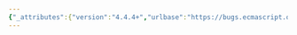 ```yaml
---
{"_attributes":{"version":"4.4.4+","urlbase":"https://bugs.ecmascript.org/","maintainer":"dherman@mozilla.com"},"bug":{"bug_id":139,"creation_ts":"2011-07-16 18:47:00 -0700","short_desc":"12.2: note formatted like algorithm","delta_ts":"2011-07-27 21:11:40 -0700","product":"Draft for 6th Edition","component":"editorial issue","version":"Initial draft July 12, 2011","rep_platform":"All","op_sys":"All","bug_status":"VERIFIED","resolution":"FIXED","priority":"Normal","bug_severity":"minor","everconfirmed":true,"reporter":{"uid":"jmdyck","name":"Michael Dyck"},"assigned_to":{"uid":"allen","name":"Allen Wirfs-Brock"},"long_desc":[{"commentid":310,"comment_count":0,"who":{"uid":"jmdyck","name":"Michael Dyck"},"bug_when":"2011-07-16 18:47:54 -0700","thetext":"12.2 / Semantics / alg 6 \n\"1. If a VariableDeclaration is nested within a with statement ...\"\n\nThis is formatted like a one-step algorithm, but I think\nit's supposed to be just a Note about the previous algorithm."},{"commentid":328,"comment_count":1,"who":{"uid":"allen","name":"Allen Wirfs-Brock"},"bug_when":"2011-07-20 13:46:42 -0700","thetext":"corrected in editor's draft"}]}}
---
```

